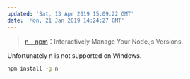 ```yaml
---
updated: 'Sat, 13 Apr 2019 15:09:22 GMT'
date: 'Mon, 21 Jan 2019 14:24:27 GMT'
---
```


> [n - npm](https://www.npmjs.com/package/n)：Interactively Manage Your Node.js Versions.

Unfortunately n is not supported on Windows.

```bash
npm install -g n
```
